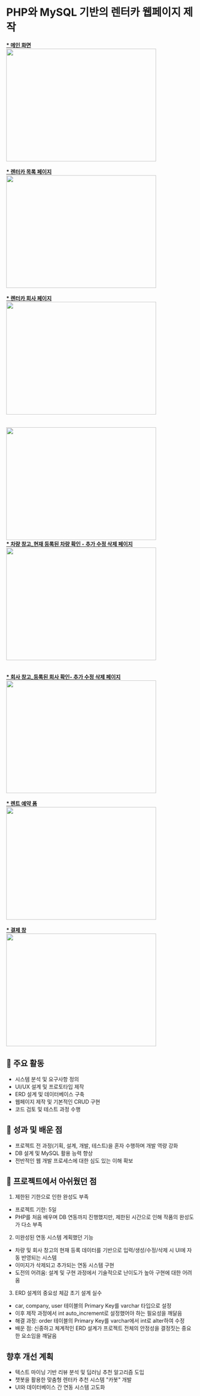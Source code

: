 <h1>PHP와 MySQL 기반의 렌터카 웹페이지 제작</h1>

<body><b><u> * 메인 화면</b></u></body><br>
<img src="https://github.com/user-attachments/assets/d14a8e0a-e491-488e-ba6a-49ce4e270ab8" width=400 height=300><br>
<br>
<body><b><u> * 렌터카 목록 페이지</b></u></body><br>
<img src="https://github.com/user-attachments/assets/577f6d2f-6fd3-4e79-95b3-65e08e3fa707" width=400 height=300><br>
<br>
<body><b><u> * 렌터카 회사 페이지</b></u></body><br>
<img src= "https://github.com/user-attachments/assets/e6977c8f-4adc-4346-98f2-435c9b940954" width=400 height=300><br>
<br>
<br>
<img src="https://github.com/user-attachments/assets/0628fbff-d1dc-462a-ae60-f27f0d092c3a" width=400 height=300><br>

<body><b><u> * 차량 창고_현재 등록된 차량 확인 - 추가 수정 삭제 페이지 </b></u></body><br>
<img src= "https://github.com/user-attachments/assets/68864a9c-68a9-47c8-93fd-07e04acd4687" width=400 height=300><br>
<br>
<br>
<body><b><u>* 회사 창고_등록된 회사 확인- 추가 수정 삭제 페이지 </b></u></body><br>
<img src="https://github.com/user-attachments/assets/c17f1848-037c-4b49-a7c9-28b44a8accd1" width=400 height=300><br>
<br>
<body><b><u>* 렌트 예약 폼</b></u></body><br>
<img src="https://github.com/user-attachments/assets/d9a9f2ff-4a37-4e70-91b8-704574e1659b" width=400 height=300><br>
<br>
<body><b><u>* 결제 창</b></u></body><br>
<img src="https://github.com/user-attachments/assets/f2d660a6-e1ec-479a-a6e6-ee42d7216a17" width=400 height=300><br>



## 🔑 주요 활동
- 시스템 분석 및 요구사항 정의
- UI/UX 설계 및 프로토타입 제작
- ERD 설계 및 데이터베이스 구축
- 웹페이지 제작 및 기본적인 CRUD 구현
- 코드 검토 및 테스트 과정 수행
## 🚀 성과 및 배운 점
- 프로젝트 전 과정(기획, 설계, 개발, 테스트)을 혼자 수행하며 개발 역량 강화
- DB 설계 및 MySQL 활용 능력 향상
- 전반적인 웹 개발 프로세스에 대한 심도 있는 이해 확보

## 📌 프로젝트에서 아쉬웠던 점 
1. 제한된 기한으로 인한 완성도 부족
- 프로젝트 기한: 5일 
- PHP를 처음 배우며 DB 연동까지 진행했지만, 제한된 시간으로 인해 작품의 완성도가 다소 부족<br>

2. 미완성된 연동 시스템
계획했던 기능<br>
- 차량 및 회사 창고의 현재 등록 데이터를 기반으로 입력/생성/수정/삭제 시 UI에 자동 반영되는 시스템
- 이미지가 삭제되고 추가되는 연동 시스템 구현
- 도전의 어려움: 설계 및 구현 과정에서 기술적으로 난이도가 높아 구현에 대한 어려움<br>
3. ERD 설계의 중요성 체감
초기 설계 실수<br>
- car, company, user 테이블의 Primary Key를 varchar 타입으로 설정
- 이후 제작 과정에서 int auto_increment로 설정했어야 하는 필요성을 깨달음
- 해결 과정: order 테이블의 Primary Key를 varchar에서 int로 alter하여 수정
- 배운 점: 신중하고 체계적인 ERD 설계가 프로젝트 전체의 안정성을 결정짓는 중요한 요소임을 깨달음

## 향후 개선 계획
- 텍스트 마이닝 기반 리뷰 분석 및 딥러닝 추천 알고리즘 도입
- 챗봇을 활용한 맞춤형 렌터카 추천 시스템 "카봇" 개발
- UI와 데이터베이스 간 연동 시스템 고도화
